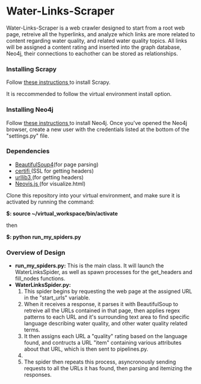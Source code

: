 # Water-Links-Scraper

<p>Water-Links-Scraper is a web crawler designed to start from a root web page, 
retreive all the hyperlinks, and analyze which links are more related to content 
regarding water quality, and related water quality topics. All links will be assigned a content rating and inserted into the graph database, Neo4j, their connections to eachother can be stored as relationships. 

<h3> Installing Scrapy </h3>
<p>Follow <a href='http://doc.scrapy.org/en/latest/intro/install.html'> these instructions </a>to install Scrapy.</p>
<p>It is reccommended to follow the virtual environment install option.</p>

<h3> Installing Neo4j </h3>
<p>Follow <a href='https://neo4j.com/docs/operations-manual/current/installation/'>these instructions </a> to install Neo4j. Once you've opened the Neo4j browser, create a new user with the credentials listed at the bottom of the "settings.py"  file.</p>

<h3> Dependencies </h3>
<ul>
  <li><a href='https://www.crummy.com/software/BeautifulSoup/bs4/doc/#installing-beautiful-soup'>BeautifulSoup4</a>(for page parsing)</li>
  <li><a href='https://pypi.org/project/certifi/'>certifi </a>(SSL for getting headers)</li>
  <li><a href='https://pypi.org/project/urllib3/'>urllib3 </a>(for getting headers)</li>
  <li><a href='https://github.com/neo4j-contrib/neovis.js/'>Neovis.js </a>(for visualize.html)</li>
 </ul>
  

<p>Clone this repository into your virtual environment, and make sure it is activated
by running the command:</p>
<p><b>$: source ~/virtual_workspace/bin/activate</b></p>
<p>then</p>
<p><b>$: python run_my_spiders.py</b></p>

<h3>Overview of Design</h3>
<ul>
  <li><b>run_my_spiders.py:</b> This is the main class. It will launch the WaterLinksSpider, as well as spawn processes for the get_headers and fill_nodes functions.</li>
  <li><b>WaterLinksSpider.py:</b> 
    <ol type="1">
      <li>This spider begins by requesting the web page at the assigned URL in the "start_urls" variable.</li> 
      <li>When it receives a response, it parses it with BeautifulSoup to retreive all the URLs contained in that page, then applies regex patterns to each URL and it's surrounding text area to find specific language describing water quality, and other water quality related terms.</li> <li>It then assigns each URL a "quality" rating based on the language found, and contructs a URL "item" containing various attributes about that URL, which is then sent to pipelines.py.<li>
      <li>The spider then repeats this process, asyncronously sending requests to all the URLs it has found, then parsing and itemizing the responses.</li>
    </ol>
   
</ul>
      

